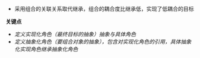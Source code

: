 * 采用组合的关联关系取代继承，组合的耦合度比继承低，实现了低耦合的目标

**关键点**
- *定义实现化角色（最终目标的抽象）抽象与具体角色*
- *定义抽象化角色（要组合对象的抽象），包含对实现化角色的引用，具体抽象化实现角色继承抽象化角色*